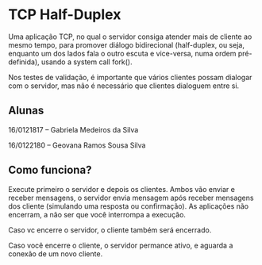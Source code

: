 
# TCP Half-Duplex

Uma aplicação TCP, no qual o servidor consiga atender mais de cliente ao mesmo tempo, para promover diálogo bidirecional (half-duplex, ou seja, enquanto um dos lados fala o outro escuta e vice-versa, numa ordem pré-definida), usando a system call fork().

Nos testes de validação, é importante que vários clientes possam dialogar com o servidor, mas não é necessário que clientes dialoguem entre si.

## Alunas

16/0121817 – Gabriela Medeiros da Silva

16/0122180 – Geovana Ramos Sousa Silva

## Como funciona?

Execute primeiro o servidor e depois os clientes. Ambos vão enviar e receber mensagens, o servidor envia mensagem após receber mensagens dos cliente (simulando uma resposta ou confirmação). As aplicações não encerram, a não ser que você interrompa a execução.

Caso vc encerre o servidor, o cliente também será encerrado.

Caso você encerre o cliente, o servidor permance ativo, e aguarda a conexão de um novo cliente.